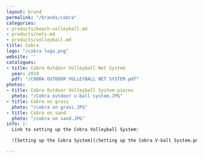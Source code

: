 ```yaml
---
layout: brand
permalink: "/brands/cobra"
categories:
- products/beach-volleyball.md
- products/nets.md
- products/volleyball.md
title: Cobra
logo: "/cobra logo.png"
website: ''
catalogues:
- title: Cobra Outdoor Volleyball Net System
  year: 2019
  pdf: "/COBRA OUTDOOR VOLLEYBALL NET SYSTEM.pdf"
photos:
- title: Cobra Outdoor Volleyball System pieces
  photo: "/Cobra outdoor v-ball system.JPG"
- title: Cobra on grass
  photo: "/cobra on grass.JPG"
- title: Cobra on sand
  photo: "/cobra on sand.JPG"
info: |-
  Link to setting up the Cobra Volleyball System:

  ![Setting up the Cobra System](/Setting up the Cobra V-ball System.png)

---
```

